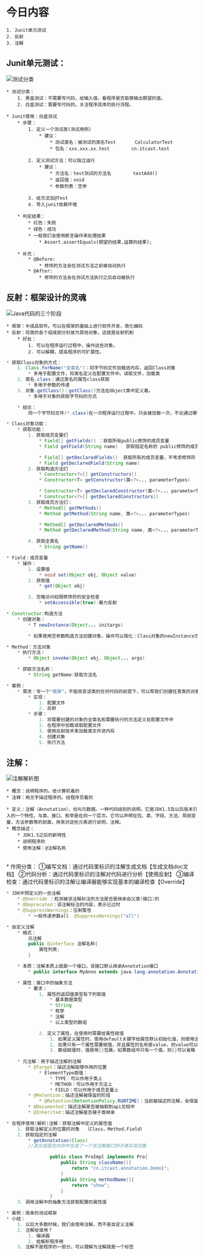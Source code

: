 # 今日内容
	1. Junit单元测试
	2. 反射
	3. 注解

## Junit单元测试：

![测试分类](assets/测试分类.bmp)

	* 测试分类：
		1. 黑盒测试：不需要写代码，给输入值，看程序是否能够输出期望的值。
		2. 白盒测试：需要写代码的。关注程序具体的执行流程。
	
	* Junit使用：白盒测试
		* 步骤：
			1. 定义一个测试类(测试用例)
				* 建议：
					* 测试类名：被测试的类名Test		CalculatorTest
					* 包名：xxx.xxx.xx.test		cn.itcast.test
	
			2. 定义测试方法：可以独立运行
				* 建议：
					* 方法名：test测试的方法名		testAdd()  
					* 返回值：void
					* 参数列表：空参
	
			3. 给方法加@Test
			4. 导入junit依赖环境
	
		* 判定结果：
			* 红色：失败
			* 绿色：成功
			* 一般我们会使用断言操作来处理结果
				* Assert.assertEquals(期望的结果,运算的结果);
	
		* 补充：
			* @Before:
				* 修饰的方法会在测试方法之前被自动执行
			* @After:
				* 修饰的方法会在测试方法执行之后自动被执行

## 反射：框架设计的灵魂



![Java代码的三个阶段](assets/Java代码的三个阶段.bmp)

	* 框架：半成品软件。可以在框架的基础上进行软件开发，简化编码
	* 反射：将类的各个组成部分封装为其他对象，这就是反射机制
		* 好处：
			1. 可以在程序运行过程中，操作这些对象。
			2. 可以解耦，提高程序的可扩展性。


```java
* 获取Class对象的方式：
	1. Class.forName("全类名")：将字节码文件加载进内存，返回Class对象
		* 多用于配置文件，将类名定义在配置文件中。读取文件，加载类
	2. 类名.class：通过类名的属性class获取
		* 多用于参数的传递
	3. 对象.getClass()：getClass()方法在Object类中定义着。
		* 多用于对象的获取字节码的方式

	* 结论：
		同一个字节码文件(*.class)在一次程序运行过程中，只会被加载一次，不论通过哪一种方式获取的Class对象都是同一个。
```


```java
* Class对象功能：
	* 获取功能：
		1. 获取成员变量们
			* Field[] getFields() ：获取所有public修饰的成员变量
			* Field getField(String name)   获取指定名称的 public修饰的成员变量

			* Field[] getDeclaredFields()  获取所有的成员变量，不考虑修饰符
			* Field getDeclaredField(String name)  
		2. 获取构造方法们
			* Constructor<?>[] getConstructors()  
			* Constructor<T> getConstructor(类<?>... parameterTypes)  

			* Constructor<T> getDeclaredConstructor(类<?>... parameterTypes)  
			* Constructor<?>[] getDeclaredConstructors()  
		3. 获取成员方法们：
			* Method[] getMethods()  
			* Method getMethod(String name, 类<?>... parameterTypes)  

			* Method[] getDeclaredMethods()  
			* Method getDeclaredMethod(String name, 类<?>... parameterTypes)  

		4. 获取全类名	
			* String getName()  
```


```java
* Field：成员变量
	* 操作：
		1. 设置值
			* void set(Object obj, Object value)  
		2. 获取值
			* get(Object obj) 

		3. 忽略访问权限修饰符的安全检查
			* setAccessible(true):暴力反射
```



```java
* Constructor:构造方法
	* 创建对象：
		* T newInstance(Object... initargs)  

		* 如果使用空参数构造方法创建对象，操作可以简化：Class对象的newInstance方法
```


```java
* Method：方法对象
	* 执行方法：
		* Object invoke(Object obj, Object... args)  

	* 获取方法名称：
		* String getName:获取方法名
```


```java
* 案例：
	* 需求：写一个"框架"，不能改变该类的任何代码的前提下，可以帮我们创建任意类的对象，并且执行其中任意方法
		* 实现：
			1. 配置文件
			2. 反射
		* 步骤：
			1. 将需要创建的对象的全类名和需要执行的方法定义在配置文件中
			2. 在程序中加载读取配置文件
			3. 使用反射技术来加载类文件进内存
			4. 创建对象
			5. 执行方法
```

## 注解：

![注解解析图](assets/注解解析图.jpg)

	* 概念：说明程序的。给计算机看的
	* 注释：用文字描述程序的。给程序员看的
	
	* 定义：注解（Annotation），也叫元数据。一种代码级别的说明。它是JDK1.5及以后版本引入的一个特性，与类、接口、枚举是在同一个层次。它可以声明在包、类、字段、方法、局部变量、方法参数等的前面，用来对这些元素进行说明，注释。
	* 概念描述：
		* JDK1.5之后的新特性
		* 说明程序的
		* 使用注解：@注解名称


​	
	* 作用分类：
		①编写文档：通过代码里标识的注解生成文档【生成文档doc文档】
		②代码分析：通过代码里标识的注解对代码进行分析【使用反射】
		③编译检查：通过代码里标识的注解让编译器能够实现基本的编译检查【Override】


```java
* JDK中预定义的一些注解
	* @Override	：检测被该注解标注的方法是否是继承自父类(接口)的
	* @Deprecated：该注解标注的内容，表示已过时
	* @SuppressWarnings：压制警告
		* 一般传递参数all  @SuppressWarnings("all")

* 自定义注解
	* 格式：
		元注解
		public @interface 注解名称{
			属性列表;
		}

	* 本质：注解本质上就是一个接口，该接口默认继承Annotation接口
		* public interface MyAnno extends java.lang.annotation.Annotation {}

	* 属性：接口中的抽象方法
		* 要求：
			1. 属性的返回值类型有下列取值
				* 基本数据类型
				* String
				* 枚举
				* 注解
				* 以上类型的数组

			2. 定义了属性，在使用时需要给属性赋值
				1. 如果定义属性时，使用default关键字给属性默认初始化值，则使用注解时，可以不进行属性的赋值。
				2. 如果只有一个属性需要赋值，并且属性的名称是value，则value可以省略，直接定义值即可。
				3. 数组赋值时，值使用{}包裹。如果数组中只有一个值，则{}可以省略
	
	* 元注解：用于描述注解的注解
		* @Target：描述注解能够作用的位置
			* ElementType取值：
				* TYPE：可以作用于类上
				* METHOD：可以作用于方法上
				* FIELD：可以作用于成员变量上
		* @Retention：描述注解被保留的阶段
			* @Retention(RetentionPolicy.RUNTIME)：当前被描述的注解，会保留到class字节码文件中，并被JVM读取到
		* @Documented：描述注解是否被抽取到api文档中
		* @Inherited：描述注解是否被子类继承
```


```java
* 在程序使用(解析)注解：获取注解中定义的属性值
	1. 获取注解定义的位置的对象  （Class，Method,Field）
	2. 获取指定的注解
		* getAnnotation(Class)
		//其实就是在内存中生成了一个该注解接口的子类实现对象

	            public class ProImpl implements Pro{
	                public String className(){
	                    return "cn.itcast.annotation.Demo1";
	                }
	                public String methodName(){
	                    return "show";
	                }
	            }
	3. 调用注解中的抽象方法获取配置的属性值
```


```java
* 案例：简单的测试框架
* 小结：
	1. 以后大多数时候，我们会使用注解，而不是自定义注解
	2. 注解给谁用？
		1. 编译器
		2. 给解析程序用
	3. 注解不是程序的一部分，可以理解为注解就是一个标签
```